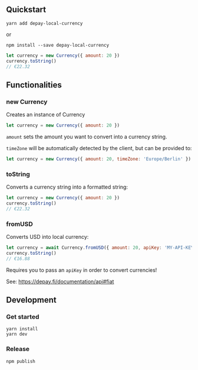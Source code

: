## Quickstart

```
yarn add depay-local-currency
```

or 

```
npm install --save depay-local-currency
```

```javascript
let currency = new Currency({ amount: 20 })
currency.toString()
// €22.32
```

## Functionalities

### new Currency

Creates an instance of Currency

```javascript
let currency = new Currency({ amount: 20 })
```

`amount` sets the amount you want to convert into a currency string.

`timeZone` will be automatically detected by the client, but can be provided to:

```javascript
let currency = new Currency({ amount: 20, timeZone: 'Europe/Berlin' })
```

### toString

Converts a currency string into a formatted string:

```javascript
let currency = new Currency({ amount: 20 })
currency.toString()
// €22.32
```

### fromUSD

Converts USD into local currency:

```javascript
let currency = await Currency.fromUSD({ amount: 20, apiKey: 'MY-API-KEY' })
currency.toString()
// €16.88
```

Requires you to pass an `apiKey` in order to convert currencies!

See: https://depay.fi/documentation/api#fiat

## Development

### Get started

```
yarn install
yarn dev
```

### Release

```
npm publish
```
